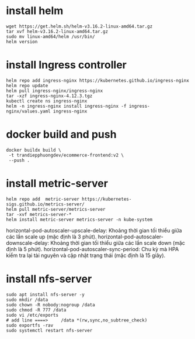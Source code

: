 # install helm

```
wget https://get.helm.sh/helm-v3.16.2-linux-amd64.tar.gz
tar xvf helm-v3.16.2-linux-amd64.tar.gz
sudo mv linux-amd64/helm /usr/bin/
helm version
```

# install Ingress controller

```
helm repo add ingress-nginx https://kubernetes.github.io/ingress-nginx
helm repo update
helm pull ingress-nginx/ingress-nginx
tar -xzf ingress-nginx-4.12.3.tgz
kubectl create ns ingress-nginx
helm -n ingress-nginx install ingress-nginx -f ingress-nginx/values.yaml ingress-nginx
```

# docker build and push
```
docker buildx build \  
 -t trandiepphuongdev/ecommerce-frontend:v2 \
 --push .
```
# install metric-server
```
helm repo add  metric-server https://kubernetes-sigs.github.io/metrics-server/
helm pull metric-server/metrics-server
tar -xvf metrics-server-*
helm install metric-server metrics-server -n kube-system
```

horizontal-pod-autoscaler-upscale-delay: Khoảng thời gian tối thiểu giữa các lần scale up (mặc định là 3 phút).
horizontal-pod-autoscaler-downscale-delay: Khoảng thời gian tối thiểu giữa các lần scale down (mặc định là 5 phút).
horizontal-pod-autoscaler-sync-period: Chu kỳ mà HPA kiểm tra lại tài nguyên và cập nhật trạng thái (mặc định là 15 giây).

# install nfs-server
```
sudo apt install nfs-server -y
sudo mkdir /data
sudo chown -R nobody:nogroup /data
sudo chmod -R 777 /data
sudo vi /etc/exports
# add line ====>     /data *(rw,sync,no_subtree_check)
sudo exportfs -rav
sudo systemctl restart nfs-server
```